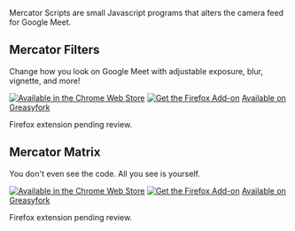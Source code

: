 Mercator Scripts are small Javascript programs that alters the camera feed for Google Meet.

## Mercator Filters

Change how you look on Google Meet with adjustable exposure, blur, vignette, and more!

[![Available in the Chrome Web Store](https://developer.chrome.com/webstore/images/ChromeWebStore_BadgeWBorder_v2_340x96.png)](https://chrome.google.com/webstore/detail/google-meet-filters-trans/ohcmmfphdpigpccfppacepjhamgcffjh)
[![Get the Firefox Add-on](https://ffp4g1ylyit3jdyti1hqcvtb-wpengine.netdna-ssl.com/addons/files/2015/11/get-the-addon.png)](https://addons.mozilla.org/en-US/firefox/addon/google-meet-filters-transforms/)
[Available on Greasyfork](https://greasyfork.org/en/scripts/406944-google-meet-filters-transforms)

Firefox extension pending review.

## Mercator Matrix

You don't even see the code. All you see is yourself.

[![Available in the Chrome Web Store](https://developer.chrome.com/webstore/images/ChromeWebStore_BadgeWBorder_v2_340x96.png)](https://chrome.google.com/webstore/detail/google-meet-matrix-rain/ihadpecfbccmcbpdlinbcmflaiddfion)
[![Get the Firefox Add-on](https://ffp4g1ylyit3jdyti1hqcvtb-wpengine.netdna-ssl.com/addons/files/2015/11/get-the-addon.png)](https://addons.mozilla.org/en-US/firefox/addon/google-meet-matrix-rain/)
[Available on Greasyfork](https://greasyfork.org/en/scripts/406914-google-meet-matrix-rain)

Firefox extension pending review.
